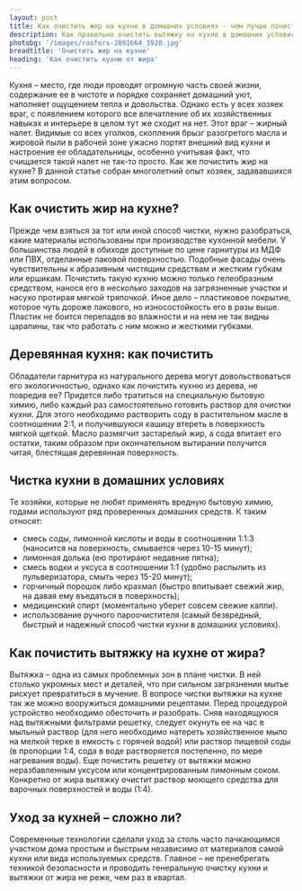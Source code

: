 ```yaml
---
layout: post 
title: Как очистить жир на кухне в домашних условиях - чем лучше почистить вытяжку на кухне | GR
description: Как правильно очистить вытяжку на кухне в домашних условиях - деревянная кухня как почистить информация в статье | GR
photobg: '/images/roofers-2891664_1920.jpg'
breadtitle: 'Очистить жир на кухне'
heading: 'Как очистить кухню от жира'
--- 
```


 Кухня – место, где люди проводят огромную часть своей жизни, содержание ее в чистоте и порядке сохраняет домашний уют, наполняет ощущением тепла и довольства. Однако есть у всех хозяек враг, с появлением которого все впечатление об их хозяйственных навыках и интерьере в целом тут же сходит на нет. Этот враг – жирный налет. Видимые со всех уголков, скопления брызг разогретого масла и жировой пыли в рабочей зоне ужасно портят внешний вид кухни и настроение ее обладательницы, особенно учитывая факт, что счищается такой налет не так-то просто. Как же почистить жир на кухне? В данной статье собран многолетний опыт хозяек, задававшихся этим вопросом.

Как очистить жир на кухне?
------------------------
 Прежде чем взяться за тот или иной способ чистки, нужно разобраться, какие материалы использованы при производстве кухонной мебели. У большинства людей в обиходе доступные по цене гарнитуры из МДФ или ПВХ, отделанные лаковой поверхностью. Подобные фасады очень чувствительны к абразивным чистящим средствам и жестким губкам или ершикам. Почистить такую кухню можно только гелеобразным средством, нанося его в несколько заходов на загрязненные участки и насухо протирая мягкой тряпочкой. Иное дело – пластиковое покрытие, которое чуть дороже лакового, но износостойкость его в разы выше. Пластик не боится перепадов во влажности и на нем не так видны царапины, так что работать с ним можно и жесткими губками.

Деревянная кухня: как почистить
------------------------
 Обладатели гарнитура из натурального дерева могут довольствоваться его экологичностью, однако как почистить кухню из дерева, не повредив ее? Придется либо тратиться на специальную бытовую химию, либо каждый раз самостоятельно готовить раствор для очистки кухни. Для этого необходимо растворить соду в растительном масле в соотношении 2:1, и получившуюся кашицу втереть в поверхность мягкой щеткой. Масло размягчит застарелый жир, а сода впитает его остатки, таким образом при окончательном вытирании получится читая, блестящая деревянная поверхность. 

Чистка кухни в домашних условиях
------------------------
 Те хозяйки, которые не любят применять вредную бытовую химию, годами используют ряд проверенных домашних средств. К таким относят:
* смесь соды, лимонной кислоты и воды в соотношении 1:1:3 (наносится на поверхность, смывается через 10-15 минут);
* лимонная долька (ею протирают недавние пятна);
* смесь водки и уксуса в соотношении 1:1 (удобно распылить из пульверизатора, смыть через 15-20 минут);
* горчичный порошок либо крахмал (быстро впитывает свежий жир, на давая ему въедаться в поверхность);
* медицинский спирт (моментально уберет совсем свежие капли).
* использование ручного пароочистителя (самый безвредный, быстрый и надежный способ чистки кухни в домашних условиях).

Как почистить вытяжку на кухне от жира?
------------------------
 Вытяжка – одна из самых проблемных зон в плане чистки. В ней столько укромных мест и деталей, что при сильном загрязнении мытье рискует превратиться в мучение. В вопросе чистки вытяжки на кухне так же можно вооружиться домашними рецептами. Перед процедурой устройство необходимо обесточить и разобрать. Сняв находящуюся над вытяжными фильтрами решетку, следует окунуть ее на час в мыльный раствор (для него необходимо натереть хозяйственное мыло на мелкой терке в емкость с горячей водой) или раствор пищевой соды (в пропорции 1:4, сода в воде растворяется постепенно, по мере нагревания воды). Еще почистить решетку от вытяжки можно неразбавленным уксусом или концентрированным лимонным соком. Конкретно от жира вытяжку очистит раствор моющего средства для варочных поверхностей и воды (1:4).

Уход за кухней – сложно ли?
------------------------
 Современные технологии сделали уход за столь часто пачкающимся участком дома простым и быстрым независимо от материалов самой кухни или вида используемых средств. Главное – не пренебрегать техникой безопасности и проводить генеральную очистку кухни и вытяжки от жира не реже, чем раз в квартал.

